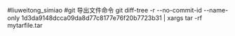 #liuweitong_simiao
#git 导出文件命令
git diff-tree -r --no-commit-id --name-only 1d3da9148dcca09da8d77c8177e76f20b7723b31 | xargs tar -rf mytarfile.tar